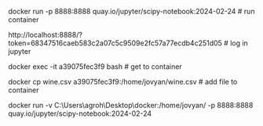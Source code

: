 docker run -p 8888:8888 quay.io/jupyter/scipy-notebook:2024-02-24 # run container

http://localhost:8888/?token=68347516caeb583c2a07c5c9509e2fc57a77ecdb4c251d05 # log in jupyter

docker exec -it a39075fec3f9 bash # get to container 

docker cp wine.csv a39075fec3f9:/home/jovyan/wine.csv  # add file to container

docker run -v C:\Users\agroh\Desktop\docker:/home/jovyan/ -p 8888:8888 quay.io/jupyter/scipy-notebook:2024-02-24